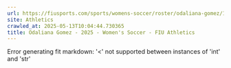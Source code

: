 ```yaml
---
url: https://fiusports.com/sports/womens-soccer/roster/odaliana-gomez/13228
site: Athletics
crawled_at: 2025-05-13T10:04:44.730365
title: Odaliana Gomez - 2025 - Women's Soccer - FIU Athletics
---
```


Error generating fit markdown: '<' not supported between instances of 'int' and 'str'